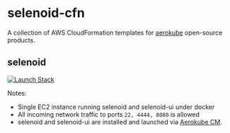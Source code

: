 # selenoid-cfn
A collection of AWS CloudFormation templates for [aerokube](https://github.com/aerokube) open-source products.

## selenoid

[![Launch Stack](https://cdn.rawgit.com/buildkite/cloudformation-launch-stack-button-svg/master/launch-stack.svg)](https://console.aws.amazon.com/cloudformation/home#/stacks/new?stackName=selenoid-standalone&templateURL=https://raw.githubusercontent.com/vgrigoruk/selenoid-cfn/master/selenoid/stack.yaml)

Notes:

- Single EC2 instance running selenoid and selenoid-ui under docker
- All incoming network traffic to ports `22, 4444, 8080` is allowed
- selenoid and selenoid-ui are installed and launched via [Aerokube CM](https://github.com/aerokube/cm).
